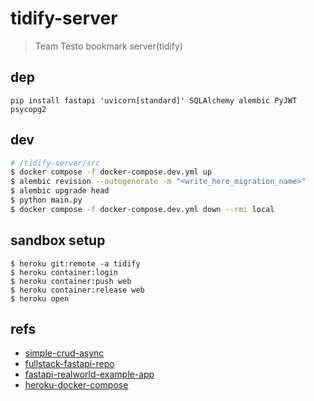 # tidify-server
> Team Testo bookmark server(tidify)

## dep
```
pip install fastapi 'uvicorn[standard]' SQLAlchemy alembic PyJWT psycopg2
```

## dev
```bash
# /tidify-server/src
$ docker compose -f docker-compose.dev.yml up
$ alembic revision --autogenerate -m "<write_here_migration_name>" 
$ alembic upgrade head
$ python main.py
$ docker compose -f docker-compose.dev.yml down --rmi local 
```

## sandbox setup

```
$ heroku git:remote -a tidify
$ heroku container:login
$ heroku container:push web
$ heroku container:release web
$ heroku open
```







## refs
- [simple-crud-async](https://github.com/testdrivenio/fastapi-crud-async)
- [fullstack-fastapi-repo](https://github.com/tiangolo/full-stack-fastapi-postgresql)
- [fastapi-realworld-example-app](https://github.com/nsidnev/fastapi-realworld-example-app)
- [heroku-docker-compose](https://devcenter.heroku.com/articles/local-development-with-docker-compose)